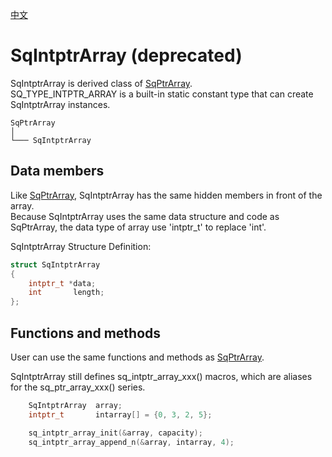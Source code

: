 [中文](SqIntptrArray.cn.md)

# SqIntptrArray (deprecated)

SqIntptrArray is derived class of [SqPtrArray](SqPtrArray.md).  
SQ_TYPE_INTPTR_ARRAY is a built-in static constant type that can create SqIntptrArray instances.

	SqPtrArray
	│
	└─── SqIntptrArray

## Data members

Like [SqPtrArray](SqPtrArray.md), SqIntptrArray has the same hidden members in front of the array.  
Because SqIntptrArray uses the same data structure and code as SqPtrArray, the data type of array use 'intptr_t' to replace 'int'.  
  
SqIntptrArray Structure Definition:

```c
struct SqIntptrArray
{
	intptr_t *data;
	int       length;
};
```

## Functions and methods

User can use the same functions and methods as [SqPtrArray](SqPtrArray.md).  
  
SqIntptrArray still defines sq_intptr_array_xxx() macros, which are aliases for the sq_ptr_array_xxx() series.

```c
	SqIntptrArray  array;
	intptr_t       intarray[] = {0, 3, 2, 5};

	sq_intptr_array_init(&array, capacity);
	sq_intptr_array_append_n(&array, intarray, 4);
```
